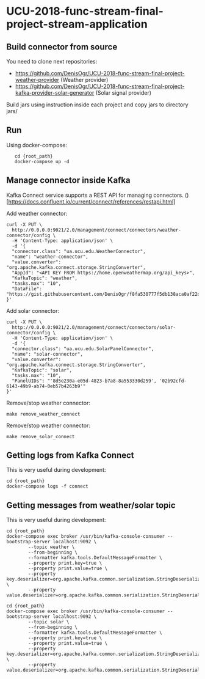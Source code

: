 # UCU-2018-func-stream-final-project-stream-application

## Build connector from source
You need to clone next repositories:
- https://github.com/DenisOgr/UCU-2018-func-stream-final-project-weather-provider (Weather provider)
- https://github.com/DenisOgr/UCU-2018-func-stream-final-project-kafka-provider-solar-generator (Solar signal provider)

Build jars using instruction inside each project and copy jars to directory jars/

## Run
Using docker-compose:
```jshelllanguage
   cd {root_path}
   docker-compose up -d 
```


## Manage connector inside Kafka
Kafka Connect service supports a REST API for managing connectors. ()[https://docs.confluent.io/current/connect/references/restapi.html]

Add weather connector:
```
curl -X PUT \
  http://0.0.0.0:9021/2.0/management/connect/connectors/weather-connector/config \
  -H 'Content-Type: application/json' \
  -d '{
  "connector.class": "ua.ucu.edu.WeatherConnector",
  "name": "weather-connector",
  "value.converter": "org.apache.kafka.connect.storage.StringConverter",
  "AppId": "<API KEY FROM https://home.openweathermap.org/api_keys>",
  "KafkaTopic": "weather",
  "tasks.max": "10",
  "DataFile": "https://gist.githubusercontent.com/DenisOgr/f8fa530777f5db138aca0af22d861fcf/raw/80abdb992327272fbee321ca068988c2c1d47b19/data_v3.csv"
}'
```
Add solar connector:
```
curl -X PUT \
  http://0.0.0.0:9021/2.0/management/connect/connectors/solar-connector/config \
  -H 'Content-Type: application/json' \
  -d '{
  "connector.class": "ua.ucu.edu.SolarPanelConnector",
  "name": "solar-connector",
  "value.converter": "org.apache.kafka.connect.storage.StringConverter",
  "KafkaTopic": "solar",
  "tasks.max": "10",
  "PanelUIDs": "'8d5e230a-e05d-4823-b7a8-8a553330d259', '02b92cfd-6143-49b9-ab74-0eb57b4263b9'"
}'
```

Remove/stop weather connector:
```
make remove_weather_connect
```
Remove/stop weather connector:
```
make remove_solar_connect
```


## Getting logs from Kafka Connect 
This is very useful during development:
```
cd {root_path}
docker-compose logs -f connect
```
 
## Getting messages from weather/solar topic
This is very useful during development:

```
cd {root_path}
docker-compose exec broker /usr/bin/kafka-console-consumer --bootstrap-server localhost:9092 \
        --topic weather \
        --from-beginning \
        --formatter kafka.tools.DefaultMessageFormatter \
        --property print.key=true \
        --property print.value=true \
        --property key.deserializer=org.apache.kafka.common.serialization.StringDeserializer \
        --property value.deserializer=org.apache.kafka.common.serialization.StringDeserializer
```

```
cd {root_path}
docker-compose exec broker /usr/bin/kafka-console-consumer --bootstrap-server localhost:9092 \
        --topic solar \
        --from-beginning \
        --formatter kafka.tools.DefaultMessageFormatter \
        --property print.key=true \
        --property print.value=true \
        --property key.deserializer=org.apache.kafka.common.serialization.StringDeserializer \
        --property value.deserializer=org.apache.kafka.common.serialization.StringDeserializer
```